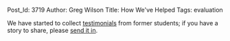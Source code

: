 Post_Id: 3719
Author: Greg Wilson
Title: How We've Helped
Tags: evaluation

<p>We have started to collect <a href="{{root_path}}/about/testimonials.html">testimonials</a> from former students; if you have a story to share, please <a href="mailto:{{contact_email}}">send it in</a>.</p>
